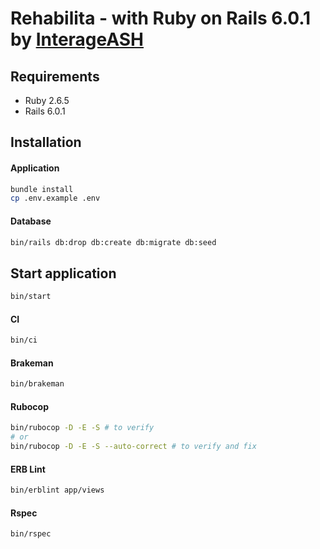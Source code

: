 # Rehabilita - with Ruby on Rails 6.0.1 by [InterageASH](http://www.interage.in)

## Requirements
- Ruby 2.6.5
- Rails 6.0.1

## Installation

#### Application

```bash
bundle install
cp .env.example .env
```

#### Database

```bash
bin/rails db:drop db:create db:migrate db:seed
```

## Start application

```bash
bin/start
```

#### CI

```bash
bin/ci
```

#### Brakeman

```bash
bin/brakeman
```

#### Rubocop

```bash
bin/rubocop -D -E -S # to verify
# or
bin/rubocop -D -E -S --auto-correct # to verify and fix
```

#### ERB Lint

```bash
bin/erblint app/views
```

#### Rspec

```bash
bin/rspec
```
